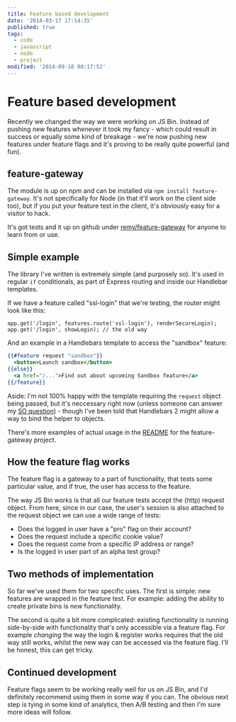 ```yaml
---
title: Feature based development
date: '2014-03-17 17:14:35'
published: true
tags:
  - code
  - javascript
  - node
  - project
modified: '2014-09-18 08:17:52'
---
```

# Feature based development

Recently we changed the way we were working on JS Bin. Instead of pushing new
features whenever it took my fancy - which could result in success or equally
some kind of breakage - we're now pushing new features under feature flags and
it's proving to be really quite powerful (and fun).

<!--more-->

## feature-gateway

The module is up on npm and can be installed via `npm install feature-gateway`. It's not specifically for Node (in that it'll work on the client side too), but if you put your feature test in the client, it's obviously easy for a visitor to hack.

It's got tests and it up on github under [remy/feature-gateway](https://github.com/remy/feature-gateway) for anyone to learn from or use.

## Simple example

The library I've written is extremely simple (and purposely so). It's used in regular `if` conditionals, as part of Express routing and inside our Handlebar templates.

If we have a feature called "ssl-login" that we're testing, the router might look like this:

    app.get('/login', features.route('ssl-login'), renderSecureLogin);
    app.get('/login', showLogin); // the old way

And an example in a Handlebars template to access the "sandbox" feature:

```handlebars
{{#feature request "sandbox"}}
  <button>Launch sandbox</button>
{{else}}
  <a href="/...">Find out about upcoming Sandbox feature</a>
{{/feature}}
```

Aside: I'm not 100% happy with the template requiring the `request` object being passed, but it's neccessary right now (unless someone can answer my [SO question](http://stackoverflow.com/questions/21972729/is-it-possible-to-bind-a-handlebars-helper-before-render-using-express-hbs)) - though I've been told that Handlebars 2 might allow a way to bind the helper to objects.

There's more examples of actual usage in the [README](https://github.com/remy/feature-gateway/blob/master/README.md) for the feature-gateway project.

## How the feature flag works

The feature flag is a gateway to a part of functionality, that tests some particular value, and if true, the user has access to the feature.

The way JS Bin works is that all our feature tests accept the (http) request object. From here, since in our case, the user's session is also attached to the request object we can use a wide range of tests:

- Does the logged in user have a "pro" flag on their account?
- Does the request include a specific cookie value?
- Does the request come from a specific IP address or range?
- Is the logged in user part of an alpha test group?

## Two methods of implementation

So far we've used them for two specific uses. The first is simple: new features are wrapped in the feature test. For example: adding the ability to create private bins is *new* functionality.

The second is quite a bit more complicated: existing functionality is running side-by-side with functionality that's only accessible via a feature flag. For example *changing* the way the login & register works requires that the old way still works, whilst the new way can be accessed via the feature flag. I'll be honest, this can get tricky.

## Continued development

Feature flags seem to be working really well for us on JS Bin, and I'd definitely recommend using them in some way if you can. The obvious next step is tying in some kind of analytics, then A/B testing and then I'm sure more ideas will follow.
